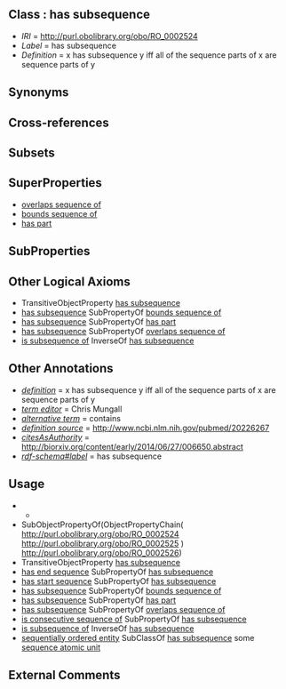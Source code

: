 
## Class : has subsequence

 * *IRI* = http://purl.obolibrary.org/obo/RO_0002524
 * *Label* = has subsequence
 * *Definition* = x has subsequence y iff all of the sequence parts of x are sequence parts of y

## Synonyms


## Cross-references


## Subsets


## SuperProperties

 * [overlaps sequence of](../../RO/26/RO_0002526.md)
 * [bounds sequence of](../../RO/22/RO_0002522.md)
 * [has part](../../BFO/51/BFO_0000051.md)

## SubProperties


## Other Logical Axioms

 * TransitiveObjectProperty [has subsequence](../../RO/24/RO_0002524.md)
 * [has subsequence](../../RO/24/RO_0002524.md) SubPropertyOf [bounds sequence of](../../RO/22/RO_0002522.md)
 * [has subsequence](../../RO/24/RO_0002524.md) SubPropertyOf [has part](../../BFO/51/BFO_0000051.md)
 * [has subsequence](../../RO/24/RO_0002524.md) SubPropertyOf [overlaps sequence of](../../RO/26/RO_0002526.md)
 * [is subsequence of](../../RO/25/RO_0002525.md) InverseOf [has subsequence](../../RO/24/RO_0002524.md)

## Other Annotations

 * *[definition](../../IAO/15/IAO_0000115.md)* = x has subsequence y iff all of the sequence parts of x are sequence parts of y
 * *[term editor](../../IAO/17/IAO_0000117.md)* = Chris Mungall
 * *[alternative term](../../IAO/18/IAO_0000118.md)* = contains
 * *[definition source](../../IAO/19/IAO_0000119.md)* = http://www.ncbi.nlm.nih.gov/pubmed/20226267
 * *[citesAsAuthority](../../ty/citesAsAuthority.md)* = http://biorxiv.org/content/early/2014/06/27/006650.abstract
 * *[rdf-schema#label](../../el/rdf-schema#label.md)* = has subsequence

## Usage

 * -
 * SubObjectPropertyOf(ObjectPropertyChain( <http://purl.obolibrary.org/obo/RO_0002524> <http://purl.obolibrary.org/obo/RO_0002525> ) <http://purl.obolibrary.org/obo/RO_0002526>)
 * TransitiveObjectProperty [has subsequence](../../RO/24/RO_0002524.md)
 * [has end sequence](../../RO/18/RO_0002518.md) SubPropertyOf [has subsequence](../../RO/24/RO_0002524.md)
 * [has start sequence](../../RO/16/RO_0002516.md) SubPropertyOf [has subsequence](../../RO/24/RO_0002524.md)
 * [has subsequence](../../RO/24/RO_0002524.md) SubPropertyOf [bounds sequence of](../../RO/22/RO_0002522.md)
 * [has subsequence](../../RO/24/RO_0002524.md) SubPropertyOf [has part](../../BFO/51/BFO_0000051.md)
 * [has subsequence](../../RO/24/RO_0002524.md) SubPropertyOf [overlaps sequence of](../../RO/26/RO_0002526.md)
 * [is consecutive sequence of](../../RO/20/RO_0002520.md) SubPropertyOf [has subsequence](../../RO/24/RO_0002524.md)
 * [is subsequence of](../../RO/25/RO_0002525.md) InverseOf [has subsequence](../../RO/24/RO_0002524.md)
 * [sequentially ordered entity](../../RO/32/RO_0002532.md) SubClassOf [has subsequence](../../RO/24/RO_0002524.md) some [sequence atomic unit](../../RO/33/RO_0002533.md)

## External Comments

